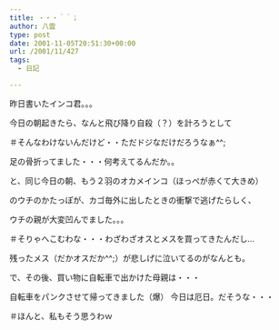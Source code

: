 ```yaml
---
title: ・・・＾＾；
author: 八雲
type: post
date: 2001-11-05T20:51:30+00:00
url: /2001/11/427
tags:
  - 日記

---
```

昨日書いたインコ君。。。
  
今日の朝起きたら、なんと飛び降り自殺（？）を計ろうとして
  
＃そんなわけないんだけど・・ただドジなだけだろうなぁ^^;
  
足の骨折ってました・・・何考えてるんだか。。

と、同じ今日の朝、もう２羽のオカメインコ（ほっぺが赤くて大きめ）
  
のウチのかたっぽが、カゴ毎外に出したときの衝撃で逃げたらしく、
  
ウチの親が大変凹んでました。。。
  
＃そりゃへこむわな・・・わざわざオスとメスを買ってきたんだし…
  
残ったメス（だかオスだか^^;）が悲しげに泣いてるのがなんとも。

で、その後、買い物に自転車で出かけた母親は・・・
  
自転車をパンクさせて帰ってきました（爆） 今日は厄日。だそうな・・・
  
＃ほんと、私もそう思うわｗ
